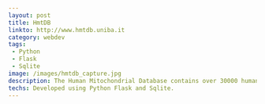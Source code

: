 ```yaml
---
layout: post
title: HmtDB
linkto: http://www.hmtdb.uniba.it
category: webdev
tags: 
 - Python
 - Flask
 - Sqlite
image: /images/hmtdb_capture.jpg
description: The Human Mitochondrial Database contains over 30000 human mitochondrial genome sequences annotated with population and variability data. 
techs: Developed using Python Flask and Sqlite. 
---
```




